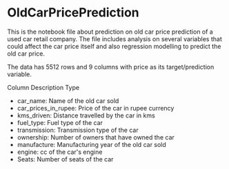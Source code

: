 # OldCarPricePrediction

This is the notebook file about prediction on old car price prediction of a used car retail company. The file includes analysis on several variables that could affect the car price itself and also regression modelling to predict the old car price.

The data has 5512 rows and 9 columns with price as its target/prediction variable.

Column Description Type

- car_name: Name of the old car sold
- car_prices_in_rupee: Price of the car in rupee currency
- kms_driven: Distance travelled by the car in kms
- fuel_type: Fuel type of the car
- transmission: Transmission type of the car
- ownership: Number of owners that have owned the car
- manufacture: Manufacturing year of the old car sold
- engine: cc of the car's engine
- Seats: Number of seats of the car
